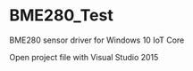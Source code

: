 # BME280_Test
BME280 sensor driver for Windows 10 IoT Core

Open project file with Visual Studio 2015
